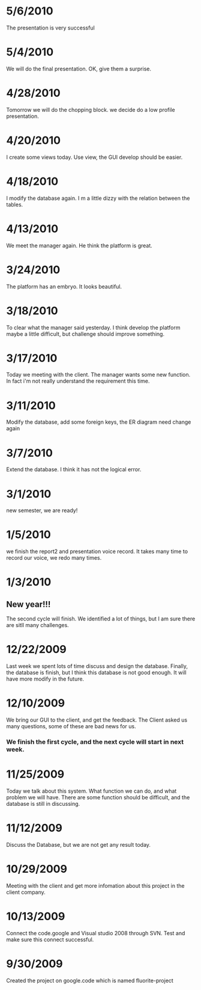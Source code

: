 # 5/6/2010 #
The presentation is very successful

# 5/4/2010 #
We will do the final presentation. OK, give them a surprise.

# 4/28/2010 #
Tomorrow we will do the chopping block. we decide do a low profile presentation.

# 4/20/2010 #
I create some views today. Use view, the GUI develop should be easier.

# 4/18/2010 #
I modify the database again. I m a little dizzy with the relation between the tables.

# 4/13/2010 #
We meet the manager again. He think the platform is great.

# 3/24/2010 #
The platform has an embryo. It looks beautiful.

# 3/18/2010 #
To clear what the manager said yesterday. I think develop the platform maybe a little difficult, but challenge should improve something.

# 3/17/2010 #
Today we meeting with the client. The manager wants some new function. In fact i'm not really understand the requirement this time.

# 3/11/2010 #
Modify the database, add some foreign keys, the ER diagram need change again

# 3/7/2010 #
Extend the database. I think it has not the logical error.

# 3/1/2010 #
new semester, we are ready!

# 1/5/2010 #

we finish the report2 and presentation voice record. It takes many time to record our voice, we redo many times.

# 1/3/2010 #
## New year!!! ##

The second cycle will finish. We identified a lot of things, but I am sure there are sitll many challenges.

# 12/22/2009 #

Last week we spent lots of time discuss and design the database. Finally, the database is finish, but I think this database is not good enough. It will have more modify in the future.

# 12/10/2009 #

We bring our GUI to the client, and get the feedback.
The Client asked us many questions, some of these are bad news for us.
### We finish the first cycle, and the next cycle will start in next week. ###
#  #

# 11/25/2009 #

Today we talk about this system. What function we can do, and what problem we will have.
There are some function should be difficult, and the database is still in discussing.

# 11/12/2009 #

Discuss the Database, but we are not get any result today.

# 10/29/2009 #

Meeting with the client and get more infomation about this project in the client company.

# 10/13/2009 #

Connect the code.google and Visual studio 2008 through SVN.
Test and make sure this connect successful.

# 9/30/2009 #

Created the project on google.code which is named fluorite-project